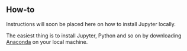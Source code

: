 ## How-to 

Instructions will soon be placed here on how to install Jupyter locally. 

The easiest thing is to install Jupyter, Python and so on by downloading [Anaconda](https://anaconda.com/distribution) on your local machine. 